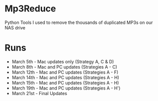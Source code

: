 # Mp3Reduce
Python Tools I used to remove the thousands of duplicated MP3s on our NAS drive

# Runs
- March 5th - Mac updates only (Strategy A, C & D)
- March 8th - Mac and PC updates (Strategies A - C)
- March 12th - Mac and PC updates (Strategies A - F)
- March 14th - Mac and PC updates (Strategies A - H)
- March 15th - Mac and PC updates (Strategies A - H)
- March 19th - Mac and PC updates (Strategies A - H')
- March 21st - Final Updates



